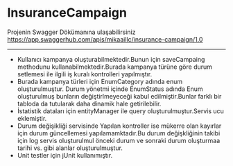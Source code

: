 # InsuranceCampaign
Projenin Swagger Dökümanına ulaşabilirsiniz
https://app.swaggerhub.com/apis/mikaaillc/insurance-campaign/1.0

------------------------------------------------------------------

- Kullanıcı kampanya oluşturabilmektedir.Bunun için saveCampaing methodunu kullanabilmektedir.Burada kampanya türüne göre durum setlemesi ile ilgili iş kuralı kontrolleri yapılmıştır.
- Burada kampanya türleri için EnumCategory adında enum oluşturulmuştur. Durum yönetmi içinde EnumStatus adında Enum oluşturulmuş bunların değiştirlmeyeceği kabul edilmiştir.Bunlar farklı bir tabloda da tutularak daha dinamik hale getirilebilir.
- İstatistik dataları için entityManager ile query oluşturulmuştur.Servis ucu eklemiştir.
- Durum değişikliği servisinde Yapılan kontroller ise mükerre olan kayırlar için durum güncellemesi yapılamamktadır.Bu durum değişkliğinin takibi için log servis oluşturulmul önceki durum ve sonraki durum oluşturmaa  tarihi vs. gibi alanlar oluşturulmuştur.
- Unit testler için jUnit kullanımıştır.
